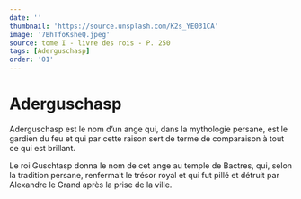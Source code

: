 ```yaml
---
date: ''
thumbnail: 'https://source.unsplash.com/K2s_YE031CA'
image: '7BhTfoKsheQ.jpeg'
source: tome I - livre des rois - P. 250
tags: [Aderguschasp]
order: '01'
---
```


# Aderguschasp

Aderguschasp est le nom d’un ange qui, dans la mythologie persane, est le gardien du feu et qui par cette raison sert de terme de comparaison à tout ce qui est brillant.

Le roi Guschtasp donna le nom de cet ange au temple de Bactres, qui, selon la tradition persane, renfermait le trésor royal et qui fut pillé et détruit par Alexandre le Grand après la prise de la ville.
